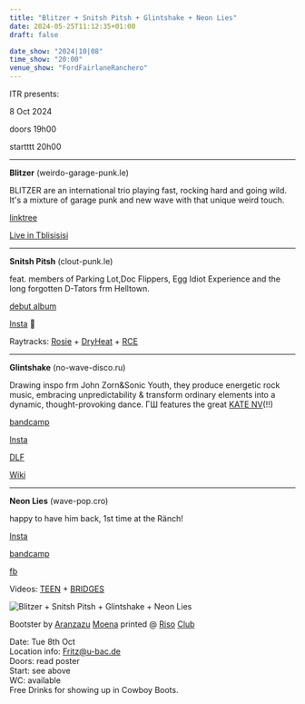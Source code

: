 ```yaml
---
title: "Blitzer + Snitsh Pitsh + Glintshake + Neon Lies"
date: 2024-05-25T11:12:35+01:00
draft: false

date_show: "2024|10|08"
time_show: "20:00"
venue_show: "FordFairlaneRanchero"
---
```


ITR presents:

8 Oct 2024

doors 19h00

startttt 20h00

---

**Blitzer** (weirdo-garage-punk.le)

BLITZER are an international trio playing fast, rocking hard and going wild. It's a mixture of garage punk and new wave with that unique weird touch.

[linktree](https://linktr.ee/blitzer.band)

[Live in Tblisisisi](https://www.youtube.com/watch?v=6Z2P0d27Yzg)

---

**Snitsh Pitsh** (clout-punk.le)

feat. members of Parking Lot,Doc Flippers, Egg Idiot Experience and the long forgotten D-Tators frm Helltown.

[debut album](https://ofbitsandpieces.bandcamp.com/album/snitsh-pitsh)

[Insta](https://www.instagram.com/snitshpitsh/) 🤮

Raytracks: [Rosie](https://www.youtube.com/watch?v=4Qctk6fZdJ0) + [DryHeat](https://www.youtube.com/watch?v=JQEOu774kxI) + [RCE](https://www.youtube.com/watch?v=WzPVlRgaXSk)

---

**Glintshake** (no-wave-disco.ru)

Drawing inspo frm John Zorn&Sonic Youth, they produce energetic rock music, embracing unpredictability & transform ordinary elements into a dynamic, thought-provoking dance. ГШ features the great [KATE NV](https://katenv.bandcamp.com/)(!!)

[bandcamp](https://glintshake.bandcamp.com)

[Insta](https://www.instagram.com/glintshake/)

[DLF](https://www.deutschlandfunkkultur.de/die-moskauer-band-glintshake-pop-avantgarde-in-putins-100.html)

[Wiki](https://en.wikipedia.org/wiki/Glintshake)

---

**Neon Lies** (wave-pop.cro)

happy to have him back, 1st time at the Ränch!

[Insta](https://www.instagram.com/neonlies_/)

[bandcamp](https://neonlies.bandcamp.com/)

[fb](https://www.facebook.com/goran.lautar/)

Videos: [TEEN](https://www.youtube.com/watch?v=cm2U1XjZz1E) + [BRIDGES](https://www.youtube.com/watch?v=J-GmnD0ntj4)

![Blitzer + Snitsh Pitsh + Glintshake + Neon Lies](../../posters/2024-10-08.jpg)

Bootster by [Aranzazu](https://aranzazumoena.com/) [Moena](https://www.instagram.com/aranzazumoena)
printed @ [Riso](https://www.tschau-tschuessi.de/riso-club-leipzig/) [Club](https://www.instagram.com/risoclub)

Date: Tue 8th Oct
\
Location info: Fritz@u-bac.de
\
Doors: read poster
\
Start: see above
\
WC: available
\
Free Drinks for showing up in Cowboy Boots.
